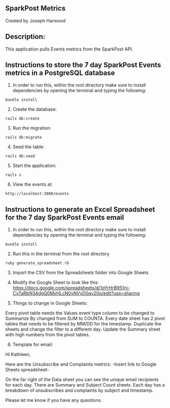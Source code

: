 ## SparkPost Metrics
Created by Joseph Harwood

## Description:

This application pulls Events metrics from the SparkPost API.

## Instructions to store the 7 day SparkPost Events metrics in a PostgreSQL database
1) In order to run this, within the root directory make sure to install
dependencies by opening the terminal and typing the following:

  `bundle install`

2) Create the database:

  `rails db:create`

3) Run the migration:

  `rails db:migrate`

4) Seed the table:

  `rails db:seed`

5) Start the application:

  `rails s`

6) View the events at:

  `http://localhost:3000/events`

## Instructions to generate an Excel Spreadsheet for the 7 day SparkPost Events email
1) In order to run this, within the root directory make sure to install
dependencies by opening the terminal and typing the following:

  `bundle install`

2) Run this in the terminal from the root directory

  `ruby generate_spreadsheet.rb`

3) Import the CSV from the Spreadsheets folder into Google Sheets

4) Modify the Google Sheet to look like this: https://docs.google.com/spreadsheets/d/1oYrHrB951nj-CyTaRbN3AdgQ0MvHLcN0vNVyD0qv20o/edit?usp=sharing

5) Things to change in Google Sheets:

  Every pivot table needs the Values event type column to be changed to Summarize By changed from SUM to COUNTA.
  Every date sheet has 2 pivot tables that needs to be filtered by MM/DD for the timestamp. Duplicate the sheets and change the filter to a different day.
  Update the Summary sheet with high numbers from the pivot tables.


6) Template for email:

Hi Kathleen,

Here are the Unsubscribe and Complaints metrics:
-Insert link to Google Sheets spreadsheet-

On the far right of the Data sheet you can see the unique email recipients for each day. There are Summary and Subject Count sheets. Each day has a breakdown of unsubscribes and complaints by subject and timestamp.

Please let me know if you have any questions.
